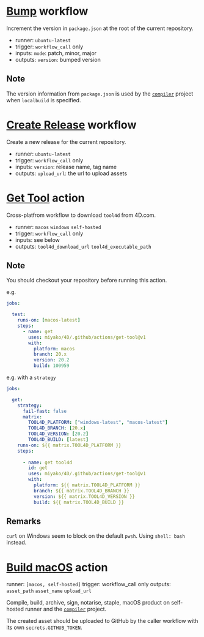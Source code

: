 # [Bump](https://github.com/miyako/4D/blob/v1/.github/workflows/bump.yml) workflow

Increment the version in `package.json` at the root of the current repository.

* runner: `ubuntu-latest`
* trigger: `workflow_call` only
* inputs: `mode`: patch, minor, major
* outputs: `version`: bumped version

## Note

The version information from `package.json` is used by the [`compiler`](https://github.com/miyako/4d-class-compiler) project when `localbuild` is specified.
   
# [Create Release](https://github.com/miyako/4D/blob/v1/.github/workflows/create-release.yml) workflow

Create a new release for the current repository.

* runner: `ubuntu-latest`
* trigger: `workflow_call` only
* inputs: `version`: release name, tag name
* outputs: `upload_url`: the url to upload assets 

# [Get Tool](https://github.com/miyako/4D/blob/v1/.github/actions/get-tool/action.yml) action

Cross-platfrom workflow to download `tool4d` from 4D.com.

* runner: `macos` `windows` `self-hosted`
* trigger: `workflow_call` only
* inputs: see below
* outputs: `tool4d_download_url` `tool4d_executable_path`

## Note

You should checkout your repository before running this action.

e.g.

```yml
jobs:

  test:
    runs-on: [macos-latest]
    steps:
      - name: get
        uses: miyako/4D/.github/actions/get-tool@v1
        with:
          platform: macos
          branch: 20.x
          version: 20.2
          build: 100959
```

e.g. with a `strategy`

```yml
jobs:     

  get:
    strategy:
      fail-fast: false
      matrix:
        TOOL4D_PLATFORM: ["windows-latest", "macos-latest"]
        TOOL4D_BRANCH: [20.x]
        TOOL4D_VERSION: [20.2]
        TOOL4D_BUILD: [latest] 
    runs-on: ${{ matrix.TOOL4D_PLATFORM }}
    steps:
    
      - name: get tool4d
        id: get
        uses: miyako/4D/.github/actions/get-tool@v1
        with:
          platform: ${{ matrix.TOOL4D_PLATFORM }}
          branch: ${{ matrix.TOOL4D_BRANCH }}
          version: ${{ matrix.TOOL4D_VERSION }}
          build: ${{ matrix.TOOL4D_BUILD }}
```

## Remarks

`curl` on Windows seem to block on the default `pwsh`. Using `shell: bash` instead.

# [Build macOS](https://github.com/miyako/4D/blob/v1/.github/actions/build-macos/action.yml) action

runner: `[macos, self-hosted]`
trigger: workflow_call only
outputs: `asset_path` `asset_name` `upload_url`

Compile, build, archive, sign, notarise, staple, macOS product on self-hosted runner and the [`compiler`](https://github.com/miyako/4d-class-compiler) project.

The created asset should be uploaded to GitHub by the caller workflow with its own `secrets.GITHUB_TOKEN`.
